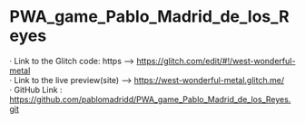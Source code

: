 # PWA_game_Pablo_Madrid_de_los_Reyes

· Link to the Glitch code: https --> https://glitch.com/edit/#!/west-wonderful-metal \
· Link to the live preview(site) --> [ https://west-wonderful-metal.glitch.me/ ](https://west-wonderful-metal.glitch.me) \
· GitHub Link : https://github.com/pablomadridd/PWA_game_Pablo_Madrid_de_los_Reyes.git
